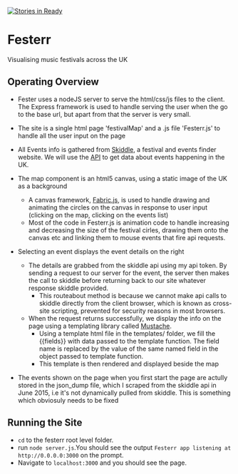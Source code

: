 [![Stories in Ready](https://badge.waffle.io/JamesAdamHughes/Festerr.png?label=ready&title=Ready)](https://waffle.io/JamesAdamHughes/Festerr)
# Festerr
Visualising music festivals across the UK

## Operating Overview
* Fester uses a nodeJS server to serve the html/css/js files to the client. The Express framework is used to handle serving the user when the go to the base url, but apart from that the server is very small. 

* The site is a single html page 'festivalMap' and a .js file 'Festerr.js' to handle all the user input on the page

* All Events info is gathered from [Skiddle](http://www.skiddle.com), a festival and events finder website. We will use the [API](http://www.skiddle.com/api/) to get data about events happening in the UK.

* The map component is an html5 canvas, using a static image of the UK as a background
    * A canvas framework, [Fabric.js](http://fabricjs.com/), is used to handle drawing and animating the circles on the canvas in response to user input (clicking on the map, clicking on the events list)
    * Most of the code in Festerr.js is animation code to handle increasing and decreasing the size of the festival cirles, drawing them onto the canvas etc and linking them to mouse events that fire api requests.

* Selecting an event displays the event details on the right
    * The details are grabbed from the skiddle api using my api token. By sending a request to our server for the event, the server then makes the call to skiddle before returning back to our site whatever response skiddle provided. 
        * This routeabout method is because we cannot make api calls to skiddle directly from the client browser, which is known as cross-site scripting, prevented for security reasons in most browsers.
    * When the request returns successfully, we display the info on the page using a templating library called [Mustache](https://mustache.github.io/). 
        * Using a template html file in the templates/ folder, we fill the {{fields}} with data passed to the template function. The field name is replaced by the value of the same named field in the object passed to template function.
        * This template is then rendered and displayed beside the map

* The events shown on the page when you first start the page are actully stored in the json_dump file, which I scraped from the skiddle api in June 2015, i.e it's not dynamically pulled from skiddle. This is something which obviosuly needs to be fixed

## Running the Site
    
* `cd` to the festerr root level folder.
* run `node server.js`.You should see the output `Festerr app listening at http://0.0.0.0:3000` on the prompt.
* Navigate to `localhost:3000` and you should see the page.

